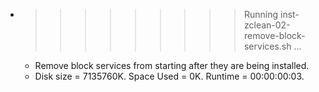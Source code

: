 * >>>>>>>>> Running inst-zclean-02-remove-block-services.sh ...
  * Remove block services from starting after they are being installed.
  * Disk size = 7135760K. Space Used = 0K. Runtime = 00:00:00:03.
